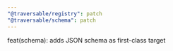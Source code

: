 ```yaml
---
"@traversable/registry": patch
"@traversable/schema": patch
---
```


feat(schema): adds JSON schema as first-class target
